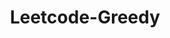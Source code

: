 ---
layout: posts_by_category
categories: Leetcode-Greedy
title: Leetcode-Greedy
permalink: /category/Leetcode-Greedy
---